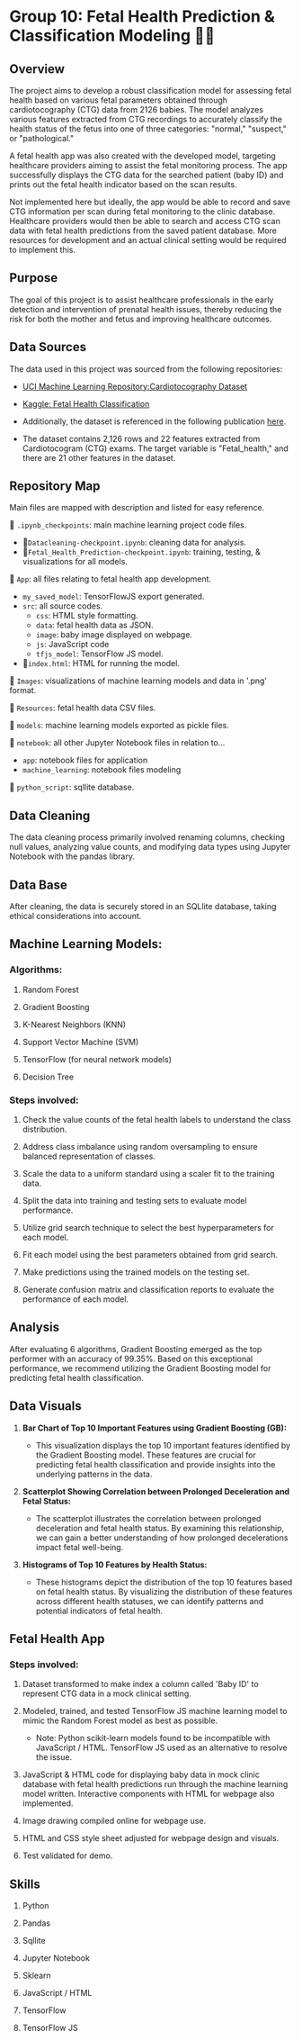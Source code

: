 # Group 10: Fetal Health Prediction & Classification Modeling 👶🏻


## Overview 
The project aims to develop a robust classification model for assessing fetal health based on various fetal parameters obtained through cardiotocography (CTG) data from 2126 babies. The model analyzes various features extracted from CTG recordings to accurately classify the health status of the fetus into one of three categories: "normal," "suspect," or "pathological."

A fetal health app was also created with the developed model, targeting healthcare providers aiming to assist the fetal monitoring process. The app successfully displays the CTG data for the searched patient (baby ID) and prints out the fetal health indicator based on the scan results. 

Not implemented here but ideally, the app would be able to record and save CTG information per scan during fetal monitoring to the clinic database. Healthcare providers would then be able to search and access CTG scan data with fetal health predictions from the saved patient database. More resources for development and an actual clinical setting would be required to implement this. 

## Purpose

The goal of this project is to assist healthcare professionals in the early detection and intervention of prenatal health issues, thereby reducing the risk for both the mother and fetus and improving healthcare outcomes.

## Data Sources

The data used in this project was sourced from the following repositories:

* [UCI Machine Learning Repository:Cardiotocography Dataset](https://archive.ics.uci.edu/dataset/193/cardiotocography) 

* [Kaggle: Fetal Health Classification](https://www.kaggle.com/andrewmvd/fetal-health-classification)

* Additionally, the dataset is referenced in the following publication [here](https://onlinelibrary.wiley.com/doi/10.1002/1520-6661(200009/10)9:5%3C311::AID-MFM12%3E3.0.CO;2-9).

* The dataset contains 2,126 rows and 22 features extracted from Cardiotocogram (CTG) exams. The target variable is "Fetal_health," and there are 21 other features in the dataset.

## Repository Map 
Main files are mapped with description and listed for easy reference.

📁 `.ipynb_checkpoints`: main machine learning project code files.
   - 📄`Datacleaning-checkpoint.ipynb`: cleaning data for analysis.
   - 📄`Fetal_Health_Prediction-checkpoint.ipynb`: training, testing, & visualizations for all models.

📁 `App`: all files relating to fetal health app development.
   - `my_saved_model`: TensorFlowJS export generated.
   - `src`: all source codes.
     * `css`: HTML style formatting.
     * `data`: fetal health data as JSON.
     * `image`: baby image displayed on webpage.
     * `js`: JavaScript code
     * `tfjs_model`: TensorFlow JS model.
   - 📄`index.html`: HTML for running the model.

📁 `Images`: visualizations of machine learning models and data in '.png' format.

📁 `Resources`: fetal health data CSV files.

📁 `models`: machine learning models exported as pickle files.

📁 `notebook`: all other Jupyter Notebook files in relation to...
   - `app`: notebook files for application
   - `machine_learning`: notebook files modeling

📁 `python_script`: sqllite database.

## Data Cleaning

The data cleaning process primarily involved renaming columns, checking null values, analyzing value counts, and modifying data types using Jupyter Notebook with the pandas library.

## Data Base

After cleaning, the data is securely stored in an SQLlite database, taking ethical considerations into account.


## Machine Learning Models:


###  Algorithms:

1. Random Forest

2. Gradient Boosting

3. K-Nearest Neighbors (KNN)

4. Support Vector Machine (SVM)

5. TensorFlow (for neural network models)

6. Decision Tree


### Steps involved:

1. Check the value counts of the fetal health labels to understand the class distribution.

2. Address class imbalance using random oversampling to ensure balanced representation of classes.

3. Scale the data to a uniform standard using a scaler fit to the training data.

4. Split the data into training and testing sets to evaluate model performance.

5. Utilize grid search technique to select the best hyperparameters for each model.

6. Fit each model using the best parameters obtained from grid search.

7. Make predictions using the trained models on the testing set.

8. Generate confusion matrix and classification reports to evaluate the performance of each model.


## Analysis

After evaluating 6 algorithms, Gradient Boosting emerged as the top performer with an accuracy of 99.35%.
Based on this exceptional performance, we recommend utilizing the Gradient Boosting model for predicting fetal health classification.

## Data Visuals

1. **Bar Chart of Top 10 Important Features using Gradient Boosting (GB):**
   - This visualization displays the top 10 important features identified by the Gradient Boosting model. These features are crucial for predicting fetal health classification and provide insights into the underlying patterns in the data.

2. **Scatterplot Showing Correlation between Prolonged Deceleration and Fetal Status:**
   - The scatterplot illustrates the correlation between prolonged deceleration and fetal health status. By examining this relationship, we can gain a better understanding of how prolonged decelerations impact fetal well-being.

3. **Histograms of Top 10 Features by Health Status:**
   - These histograms depict the distribution of the top 10 features based on fetal health status. By visualizing the distribution of these features across different health statuses, we can identify patterns and potential indicators of fetal health.


## Fetal Health App

### Steps involved:

1. Dataset transformed to make index a column called 'Baby ID' to represent CTG data in a mock clinical setting.
   
2. Modeled, trained, and tested TensorFlow JS machine learning model to mimic the Random Forest model as best as possible.
   - Note: Python scikit-learn models found to be incompatible with JavaScript / HTML. TensorFlow JS used as an alternative to resolve the issue.

3. JavaScript & HTML code for displaying baby data in mock clinic database with fetal health predictions run through the machine learning model written. Interactive components with HTML for webpage also implemented.

4. Image drawing compiled online for webpage use.

5. HTML and CSS style sheet adjusted for webpage design and visuals.

6. Test validated for demo.       


## Skills 

1. Python

2. Pandas

3. Sqllite

4. Jupyter Notebook

5. Sklearn

6. JavaScript / HTML

7. TensorFlow

8. TensorFlow JS


